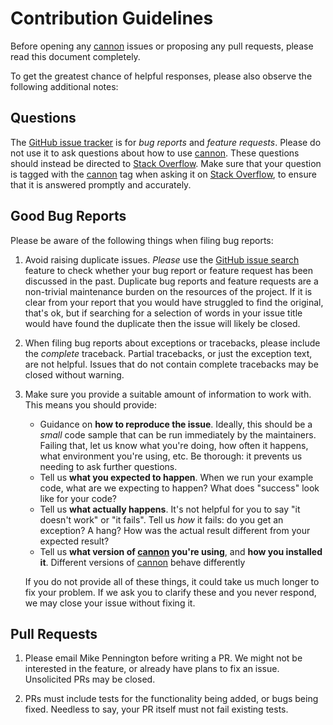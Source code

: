 # Contribution Guidelines

Before opening any [cannon][1] issues or proposing any pull
requests, please read this document completely.

To get the greatest chance of helpful responses, please also observe the
following additional notes:

## Questions

The [GitHub issue tracker][3] is for *bug reports* and *feature requests*.
Please do not use it to ask questions about how to use [cannon][1].
These questions should instead be directed to [Stack Overflow][5]. Make sure
that your question is tagged with the [cannon][4] tag when asking it on
[Stack Overflow][5], to ensure that it is answered promptly and accurately.

## Good Bug Reports

Please be aware of the following things when filing bug reports:

1. Avoid raising duplicate issues. *Please* use the [GitHub issue search][3]
   feature to check whether your bug report or feature request has been
   discussed in the past. Duplicate bug reports and feature requests are a
   non-trivial maintenance burden on the resources of the project. If it is
   clear from your report that you would have struggled to find the original,
   that's ok, but if searching for a selection of words in your issue title
   would have found the duplicate then the issue will likely be closed.
2. When filing bug reports about exceptions or tracebacks, please include the
   *complete* traceback. Partial tracebacks, or just the exception text, are
   not helpful. Issues that do not contain complete tracebacks may be closed
   without warning.
3. Make sure you provide a suitable amount of information to work with. This
   means you should provide:

   - Guidance on **how to reproduce the issue**. Ideally, this should be a
     *small* code sample that can be run immediately by the maintainers.
     Failing that, let us know what you're doing, how often it happens, what
     environment you're using, etc. Be thorough: it prevents us needing to ask
     further questions.
   - Tell us **what you expected to happen**. When we run your example code,
     what are we expecting to happen? What does "success" look like for your
     code?
   - Tell us **what actually happens**. It's not helpful for you to say "it
     doesn't work" or "it fails". Tell us *how* it fails: do you get an
     exception? A hang? How was the actual result different from your expected
     result?
   - Tell us **what version of [cannon][1] you're using**, and
     **how you installed it**. Different versions of [cannon][1] behave
     differently 

   If you do not provide all of these things, it could take us much longer to
   fix your problem. If we ask you to clarify these and you never respond, we
   may close your issue without fixing it.

## Pull Requests

1. Please email Mike Pennington before writing a PR.  We might not be
   interested in the feature, or already have plans to fix an issue.
   Unsolicited PRs may be closed.

2. PRs must include tests for the functionality being added, or bugs being
   fixed.  Needless to say, your PR itself must not fail existing tests.

  [1]: https://github.com/mpenning/cannon
  [2]: https://github.com/mpenning/cannon/issues/new/choose
  [3]: https://github.com/mpenning/cannon/issues
  [4]: https://stackoverflow.com/questions/tagged/cannon?tab=Newest
  [5]: https://stackoverflow.com/
